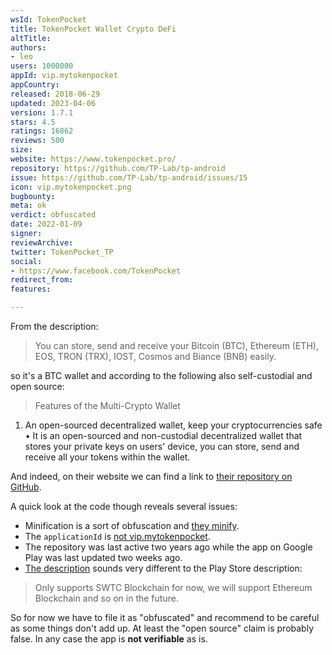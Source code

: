 ```yaml
---
wsId: TokenPocket
title: TokenPocket Wallet Crypto DeFi
altTitle: 
authors:
- leo
users: 1000000
appId: vip.mytokenpocket
appCountry: 
released: 2018-06-29
updated: 2023-04-06
version: 1.7.1
stars: 4.5
ratings: 16862
reviews: 500
size: 
website: https://www.tokenpocket.pro/
repository: https://github.com/TP-Lab/tp-android
issue: https://github.com/TP-Lab/tp-android/issues/15
icon: vip.mytokenpocket.png
bugbounty: 
meta: ok
verdict: obfuscated
date: 2022-01-09
signer: 
reviewArchive: 
twitter: TokenPocket_TP
social:
- https://www.facebook.com/TokenPocket
redirect_from: 
features: 

---
```


From the description:

> You can store, send and receive your Bitcoin (BTC), Ethereum (ETH), EOS, TRON
  (TRX), IOST, Cosmos and Biance (BNB) easily.

so it's a BTC wallet and according to the following also self-custodial and open
source:

> Features of the Multi-Crypto Wallet<br>
  1. An open-sourced decentralized wallet, keep your cryptocurrencies safe<br>
  • It is an open-sourced and non-custodial decentralized wallet that stores
    your private keys on users' device, you can store, send and receive all your
    tokens within the wallet.

And indeed, on their website we can find a link to
[their repository on GitHub](https://github.com/TP-Lab/tp-android).

A quick look at the code though reveals several issues:

* Minification is a sort of obfuscation and [they minify](https://github.com/TP-Lab/tp-android/blob/master/app/build.gradle#L17).
* The `applicationId` is [not vip.mytokenpocket](https://github.com/TP-Lab/tp-android/blob/master/app/build.gradle#L7).
* The repository was last active two years ago while the app on Google Play was last updated two weeks ago.
* [The description](https://github.com/TP-Lab/tp-android/blob/master/README.md) sounds very different to the Play Store description:

> Only supports SWTC Blockchain for now, we will support Ethereum Blockchain and
  so on in the future.

So for now we have to file it as "obfuscated" and recommend to be careful as some
things don't add up. At least the "open source" claim is probably false. In any
case the app is **not verifiable** as is.
